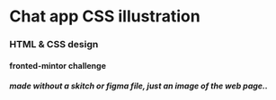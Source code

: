 ﻿# Chat app CSS illustration
### HTML & CSS design
#### fronted-mintor challenge
##### made without a skitch or figma file, just an image of the web page..
